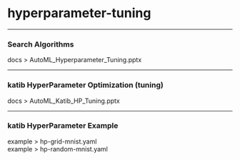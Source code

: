 # hyperparameter-tuning

---
### Search Algorithms
docs > AutoML_Hyperparameter_Tuning.pptx

---
### katib HyperParameter Optimization (tuning)
docs > AutoML_Katib_HP_Tuning.pptx

---
### katib HyperParameter Example
example > hp-grid-mnist.yaml<br>
example > hp-random-mnist.yaml